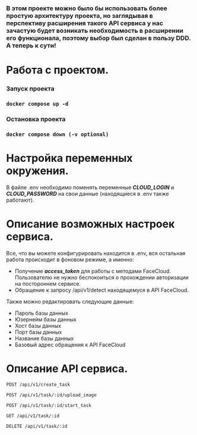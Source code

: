 ### В этом проекте можно было бы использовать более простую архитектуру проекта, но заглядывая в перспективу расширения такого API сервиса у нас зачастую будет возникать необходимость в расширении его функционала, поэтому выбор был сделан в пользу DDD. А теперь к сути!

# Работа с проектом.
### Запуск проекта
### `docker compose up -d`

### Остановка проекта
### `docker compose down (-v optional)`

# Настройка переменных окружения.
В файле .env необходимо поменять переменные **_CLOUD_LOGIN_** и **_CLOUD_PASSWORD_** на свои данные (находящиеся в .env также работают). 

# Описание возможных настроек сервиса.
Все, что вы можете конфигурировать находится в .env, вся остальная работа происходит в фоновом режиме, а именно:
- Получение **_access_token_** для работы с методами FaceCloud. Пользователю не нужно беспокоиться о прохождении авторизации на постороннем сервисе.
- Обращение к запросу /api/v1/detect находящемуся в API FaceCloud.

Также можно редактировать следующие данные:
- Пароль базы данных
- Юзернейм базы данных
- Хост базы данных
- Порт базы данных
- Название базы данных
- Базовый адрес обращения к API FaceCloud

# Описание API сервиса.
```http request
POST /api/v1/create_task
```
```http request
POST /api/v1/task/:id/upload_image
```
```http request
POST /api/v1/task/:id/start_task
```
```http request
GET /api/v1/task/:id
```
```http request
DELETE /api/v1/task/:id
```
